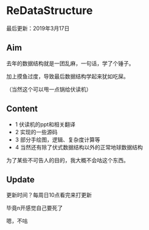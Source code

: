 # ReDataStructure
最后更新：2019年3月17日 
## Aim
去年的数据结构就是一团乱麻，一句话，学了个锤子。

加上摸鱼过度，导致最后数据结构学起来犹如吃屎。

（当然这个可以甩一点锅给伏读机）
## Content
+ 1 伏读机的ppt和相关翻译
+ 2 实现的一些源码
+ 3 部分手绘图，逻辑、复杂度计算等
+ 4 当然还有除了伏式数据结构以外的正常地球数据结构

为了某些不可告人的目的，我大概不会咕这个东西。
## Update
更新时间？每周日10点看完来打更新

毕竟n开感觉自己要死了

嗯，不咕
